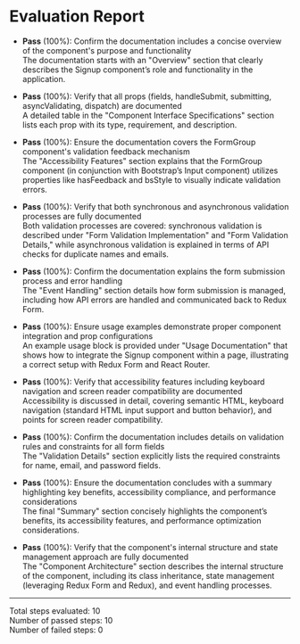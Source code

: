 # Evaluation Report

- **Pass** (100%): Confirm the documentation includes a concise overview of the component's purpose and functionality  
  The documentation starts with an "Overview" section that clearly describes the Signup component’s role and functionality in the application.

- **Pass** (100%): Verify that all props (fields, handleSubmit, submitting, asyncValidating, dispatch) are documented  
  A detailed table in the "Component Interface Specifications" section lists each prop with its type, requirement, and description.

- **Pass** (100%): Ensure the documentation covers the FormGroup component's validation feedback mechanism  
  The "Accessibility Features" section explains that the FormGroup component (in conjunction with Bootstrap’s Input component) utilizes properties like hasFeedback and bsStyle to visually indicate validation errors.

- **Pass** (100%): Verify that both synchronous and asynchronous validation processes are fully documented  
  Both validation processes are covered: synchronous validation is described under "Form Validation Implementation" and "Form Validation Details," while asynchronous validation is explained in terms of API checks for duplicate names and emails.

- **Pass** (100%): Confirm the documentation explains the form submission process and error handling  
  The "Event Handling" section details how form submission is managed, including how API errors are handled and communicated back to Redux Form.

- **Pass** (100%): Ensure usage examples demonstrate proper component integration and prop configurations  
  An example usage block is provided under "Usage Documentation" that shows how to integrate the Signup component within a page, illustrating a correct setup with Redux Form and React Router.

- **Pass** (100%): Verify that accessibility features including keyboard navigation and screen reader compatibility are documented  
  Accessibility is discussed in detail, covering semantic HTML, keyboard navigation (standard HTML input support and button behavior), and points for screen reader compatibility.

- **Pass** (100%): Confirm the documentation includes details on validation rules and constraints for all form fields  
  The "Validation Details" section explicitly lists the required constraints for name, email, and password fields.

- **Pass** (100%): Ensure the documentation concludes with a summary highlighting key benefits, accessibility compliance, and performance considerations  
  The final "Summary" section concisely highlights the component’s benefits, its accessibility features, and performance optimization considerations.

- **Pass** (100%): Verify that the component's internal structure and state management approach are fully documented  
  The "Component Architecture" section describes the internal structure of the component, including its class inheritance, state management (leveraging Redux Form and Redux), and event handling processes.

---

Total steps evaluated: 10  
Number of passed steps: 10  
Number of failed steps: 0
